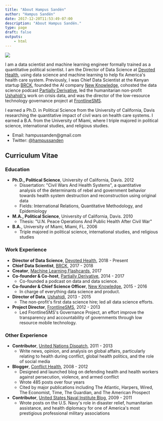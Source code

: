 ```yaml
---
title: "About Hampus Sandén"
author: "Hampus Sandén"
date: 2017-12-20T11:53:49-07:00
description: "About Hampus Sandén."
type: page
draft: false
outputs:
    - html
---
```



<img src="hampus_sanden_banner.jpg"></img>

I am a data scientist and machine learning engineer formally trained as a quantitative political scientist. I am the Director of Data Science at [Devoted Health](http://www.devoted.com/), using data science and machine learning to help fix America's health care system. Previously, I was Chief Data Scientist at the Kenyan startup [BRCK](https://www.brck.com/), founded the AI company [New Knowledge](http://www.newknowledge.io), cohosted the data science podcast [Partially Derivative](http://www.partiallyderivative.com), led the humanitarian non-profit [Ushahidi's](http://www.ushahidi.com) work on crisis data, and was the director of the low-resource technology governance project at [FrontlineSMS](http://www.frontlinesms.com).

I earned a Ph.D. in Political Science from the University of California, Davis researching the quantitative impact of civil wars on health care systems. I earned a B.A. from the University of Miami, where I triple majored in political science, international studies, and religious studies.

-   Email: 	&#104;&#097;&#109;&#112;&#117;&#115;&#115;&#097;&#110;&#100;&#101;&#110;&#064;&#103;&#109;&#097;&#105;&#108;&#046;&#099;&#111;&#109;
-   Twitter: [@hampussanden](https://twitter.com/hampussanden)

## Curriculum Vitae

### Education

-   **Ph.D., Political Science**, University of California, Davis. 2012
    -   Dissertation: "Civil Wars And Health Systems", a quantitative analysis of the determinants of rebel and government behavior towards health system destruction and reconstruction using original data
    -   Fields: International Relations, Quantitative Methodology, and Epidemiology
-   **M.A., Political Science**, University of California, Davis. 2010
    -   Thesis: "U.N. Peace Operations And Public Health After Civil War"
-   **B.A.**, University of Miami, Miami, FL. 2006
    -   Triple majored in political science, international studies, and religious studies

### Work Experience

-   **Director of Data Science**, [Devoted Health](http://www.devoted.com/), 2018 - Present
-   **Chief Data Scientist**, [BRCK](https://www.brck.com/), 2017 - 2018
-   **Creator**, [Machine Learning Flashcards](http://machinelearningflashcards.com/), 2017
-   **Co-founder & Co-host**, [Partially Derivative](http://www.partiallyderivative.com), 2014 - 2017
    -   Co-founded a podcast on data and data science.
-   **Co-founder & Chief Science Officer**, [New Knowledge](http://www.newknowledge.io), 2015 - 2016
    -   In charge of everything data science and product.
-   **Director of Data**, [Ushahidi](http://www.ushahidi.com), 2013 - 2015
    -   The non-profit's first data science hire; led all data science efforts.
-   **Project Director**, [FrontlineSMS](http://www.frontlinesms.com), 2012 - 2013
    -   Led FrontlineSMS's Governance Project, an effort improve the transparency and accountability of governments through low resource mobile technology.


### Other Experience
-   **Contributor**, [United Nations Dispatch](http://undispatch.com), 2011 - 2013
    -   Write news, opinion, and analysis on global affairs, particularly relating to health during conflict, global health politics, and the role of social media
-   **Blogger**, [Conflict Health](https://github.com/hampussanden/conflict_health), 2008 - 2012
    -   Designed and launched blog on defending health and health workers against persecution, violence, and armed conflict
    -   Wrote 485 posts over four years
    -   Cited by major publications including The Atlantic, Harpers, Wired, The Economist, Time, The Guardian, and The American Prospect
-   **Contributor**, [United States Naval Institute Blog](blog.usni.org), 2009 - 2011
    -   Wrote posts on the U.S. Navy's role in disaster relief, humanitarian assistance, and health diplomacy for one of America's most prestigious professional military associations
